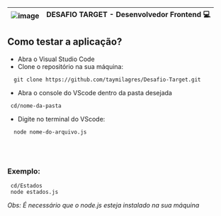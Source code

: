 | ![image](https://github.com/user-attachments/assets/387b5b1e-49fd-424e-986e-8fe78918829a) | **DESAFIO TARGET - Desenvolvedor Frontend 💻** |
|-----------------------------------------------|-------------------|


## Como testar a aplicação?

- Abra o Visual Studio Code
- Clone o repositório na sua máquina:
 
```
  git clone https://github.com/taymilagres/Desafio-Target.git
```

- Abra o console do VScode dentro da pasta desejada

 ```
  cd/nome-da-pasta
```

- Digite no terminal do VScode:
```
  node nome-do-arquivo.js
```
<br><br>

### Exemplo:
```
 cd/Estados
 node estados.js
```

_Obs: É necessário que o node.js esteja instalado na sua máquina_


